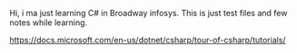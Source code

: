 Hi, i ma just learning C# in Broadway infosys. This is just test files and few notes while learning.


https://docs.microsoft.com/en-us/dotnet/csharp/tour-of-csharp/tutorials/